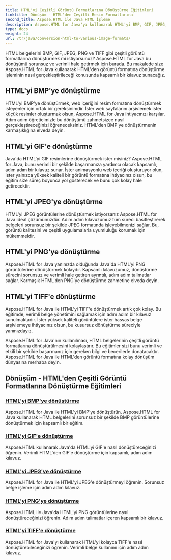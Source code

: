 ```yaml
---
title: HTML'yi Çeşitli Görüntü Formatlarına Dönüştürme Eğitimleri
linktitle: Dönüşüm - HTML'den Çeşitli Resim Formatlarına
second_title: Aspose.HTML ile Java HTML İşleme
description: Aspose.HTML for Java'yı kullanarak HTML'yi BMP, GIF, JPEG, PNG ve TIFF gibi çeşitli görüntü formatlarına dönüştürmeyi öğrenin. Bu kapsamlı eğitim, verimli belge işlemeyi kapsar.
type: docs
weight: 24
url: /tr/java/conversion-html-to-various-image-formats/
---
```


HTML belgelerini BMP, GIF, JPEG, PNG ve TIFF gibi çeşitli görüntü formatlarına dönüştürmek mi istiyorsunuz? Aspose.HTML for Java bu dönüşümü sorunsuz ve verimli hale getirmek için burada. Bu makalede size Aspose.HTML for Java kullanarak HTML'den görüntü formatına dönüştürme işleminin nasıl gerçekleştirileceği konusunda kapsamlı bir kılavuz sunacağız. 

## HTML'yi BMP'ye dönüştürme

HTML'yi BMP'ye dönüştürmek, web içeriğini resim formatına dönüştürmek isteyenler için ortak bir gereksinimdir. İster web sayfalarını arşivlemek ister küçük resimler oluşturmak olsun, Aspose.HTML for Java ihtiyacınızı karşılar. Adım adım öğreticimizle bu dönüşümü zahmetsizce nasıl gerçekleştireceğinizi öğreneceksiniz. HTML'den BMP'ye dönüştürmenin karmaşıklığına elveda deyin.

## HTML'yi GIF'e dönüştürme

Java'da HTML'yi GIF resimlerine dönüştürmek ister misiniz? Aspose.HTML for Java, bunu verimli bir şekilde başarmanıza yardımcı olacak kapsamlı, adım adım bir kılavuz sunar. İster animasyonlu web içeriği oluşturuyor olun, ister yalnızca yüksek kaliteli bir görüntü formatına ihtiyacınız olsun, bu eğitim size süreç boyunca yol gösterecek ve bunu çok kolay hale getirecektir.

## HTML'yi JPEG'ye dönüştürme

HTML'yi JPEG görüntülerine dönüştürmek istiyorsanız Aspose.HTML for Java ideal çözümünüzdür. Adım adım kılavuzumuz tüm süreci basitleştirerek belgeleri sorunsuz bir şekilde JPEG formatında işleyebilmenizi sağlar. Bu, görüntü kalitesini ve çeşitli uygulamalarla uyumluluğu korumak için mükemmeldir.

## HTML'yi PNG'ye dönüştürme

Aspose.HTML for Java yanınızda olduğunda Java'da HTML'yi PNG görüntülerine dönüştürmek kolaydır. Kapsamlı kılavuzumuz, dönüştürme sürecini sorunsuz ve verimli hale getiren ayrıntılı, adım adım talimatlar sağlar. Karmaşık HTML'den PNG'ye dönüştürme zahmetine elveda deyin.

## HTML'yi TIFF'e dönüştürme

Aspose.HTML for Java ile HTML'yi TIFF'e dönüştürmek artık çok kolay. Bu eğitimde, verimli belge yönetimini sağlamak için adım adım bir kılavuz sunulmaktadır. İster yüksek kaliteli görüntülere ister hassas belge arşivlemeye ihtiyacınız olsun, bu kusursuz dönüştürme süreciyle yanınızdayız.

Aspose.HTML for Java'nın kullanılması, HTML belgelerinin çeşitli görüntü formatlarına dönüştürülmesini kolaylaştırır. Bu eğitimler sizi bunu verimli ve etkili bir şekilde başarmanız için gereken bilgi ve becerilerle donatacaktır. Aspose.HTML for Java ile HTML'den görüntü formatına kolay dönüşüm dünyasına merhaba deyin.

## Dönüşüm - HTML'den Çeşitli Görüntü Formatlarına Dönüştürme Eğitimleri
### [HTML'yi BMP'ye dönüştürme](./convert-html-to-bmp/)
Aspose.HTML for Java ile HTML'yi BMP'ye dönüştürün. Aspose.HTML for Java kullanarak HTML belgelerini sorunsuz bir şekilde BMP görüntülerine dönüştürmek için kapsamlı bir eğitim.
### [HTML'yi GIF'e dönüştürme](./convert-html-to-gif/)
Aspose.HTML kullanarak Java'da HTML'yi GIF'e nasıl dönüştüreceğinizi öğrenin. Verimli HTML'den GIF'e dönüştürme için kapsamlı, adım adım kılavuz.
### [HTML'yi JPEG'ye dönüştürme](./convert-html-to-jpeg/)
Aspose.HTML for Java ile HTML'yi JPEG'e dönüştürmeyi öğrenin. Sorunsuz belge işleme için adım adım kılavuz.
### [HTML'yi PNG'ye dönüştürme](./convert-html-to-png/)
Aspose.HTML ile Java'da HTML'yi PNG görüntülerine nasıl dönüştüreceğinizi öğrenin. Adım adım talimatlar içeren kapsamlı bir kılavuz.
### [HTML'yi TIFF'e dönüştürme](./convert-html-to-tiff/)
Aspose.HTML for Java'yı kullanarak HTML'yi kolayca TIFF'e nasıl dönüştürebileceğinizi öğrenin. Verimli belge kullanımı için adım adım kılavuz.